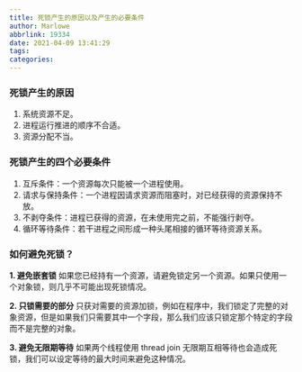 ```yaml
---
title: 死锁产生的原因以及产生的必要条件
author: Marlowe
abbrlink: 19334
date: 2021-04-09 13:41:29
tags:
categories:
---
```


<!--more-->

### 死锁产生的原因

1. 系统资源不足。
2. 进程运行推进的顺序不合适。
3. 资源分配不当。

### 死锁产生的四个必要条件

1. 互斥条件：一个资源每次只能被一个进程使用。
2. 请求与保持条件：一个进程因请求资源而阻塞时，对已经获得的资源保持不放。
3. 不剥夺条件：进程已获得的资源，在未使用完之前，不能强行剥夺。
4. 循环等待条件：若干进程之间形成一种头尾相接的循环等待资源关系。


### 如何避免死锁？

**1. 避免嵌套锁**
如果您已经持有一个资源，请避免锁定另一个资源。如果只使用一个对象锁，则几乎不可能出现死锁情况。


**2. 只锁需要的部分**
只获对需要的资源加锁，例如在程序中，我们锁定了完整的对象资源，但是如果我们只需要其中一个字段，那么我们应该只锁定那个特定的字段而不是完整的对象。

**3. 避免无限期等待**
如果两个线程使用 thread join 无限期互相等待也会造成死锁，我们可以设定等待的最大时间来避免这种情况。